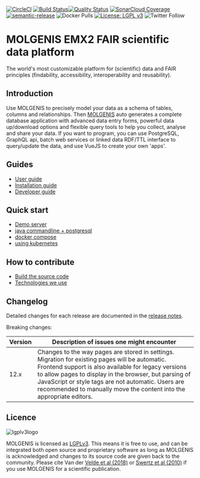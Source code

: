 [![CircleCI](https://circleci.com/gh/molgenis/molgenis-emx2.svg?style=shield)](https://circleci.com/gh/molgenis/molgenis-emx2) 
[![Build Status](https://dev.azure.com/molgenis/molgenis-emx2/_apis/build/status/molgenis.molgenis-emx2?branchName=master)](https://dev.azure.com/molgenis/molgenis-emx2/_build/latest?definitionId=1&branchName=master)[![Quality
Status](https://sonarcloud.io/api/project_badges/measure?project=molgenis_molgenis-emx2&metric=alert_status)](https://sonarcloud.io/dashboard?id=molgenis_molgenis-emx2)
[![SonarCloud Coverage](https://sonarcloud.io/api/project_badges/measure?project=molgenis_molgenis-emx2&metric=coverage)](https://sonarcloud.io/project/overview?id=molgenis_molgenis-emx2)
[![semantic-release](https://img.shields.io/badge/%20%20%F0%9F%93%A6%F0%9F%9A%80-semantic--release-e10079.svg)](https://github.com/semantic-release/semantic-release)
![Docker Pulls](https://img.shields.io/docker/pulls/molgenis/molgenis-emx2)
[![License: LGPL v3](https://img.shields.io/badge/License-LGPL%20v3-blue.svg)](https://www.gnu.org/licenses/lgpl-3.0)
![Twitter Follow](https://img.shields.io/twitter/follow/molgenis?style=social)
  
# MOLGENIS EMX2 FAIR scientific data platform 

The world's most customizable platform for (scientific) data and FAIR principles (findability, accessibility, interoperability and reusability).

## Introduction

Use MOLGENIS to precisely model your data as a schema of tables, columns and relationships. Then [MOLGENIS](http://molgenis.org)
auto generates a complete database application with advanced data entry forms, powerful data up/download options and flexible query tools to help you collect,
analyse and share your data. If you want to program, you can use PostgreSQL, GraphQL api, batch web services or linked data RDF/TTL interface to query/update
the data, and use VueJS to create your own 'apps'.

## Guides

* [User guide](https://molgenis.github.io/molgenis-emx2/#/molgenis/use)
* [Installation guide](https://molgenis.github.io/molgenis-emx2/#/molgenis/run)
* [Developer guide](https://molgenis.github.io/molgenis-emx2/#/molgenis/dev_quickstart)

## Quick start

* [Demo server](https://emx2.dev.molgenis.org)
* [java commandline + postgresql](https://molgenis.github.io/molgenis-emx2/#/molgenis/run_java)
* [docker compose](https://molgenis.github.io/molgenis-emx2/#/molgenis/run_docker)
* [using kubernetes](https://molgenis.github.io/molgenis-emx2/#/molgenis/run_helm)

## How to contribute

* [Build the source code](https://molgenis.github.io/molgenis-emx2/#/molgenis/dev_quickstart)
* [Technologies we use](https://molgenis.github.io/molgenis-emx2/#/molgenis/dev_technologies)

## Changelog

Detailed changes for each release are documented in the [release notes](https://github.com/molgenis/molgenis-emx2/releases).

Breaking changes:

| Version | Description of issues one might encounter |
|---------|-------------------------------------------|
| 12.x    | Changes to the way pages are stored in settings. Migration for existing pages will be automatic. Frontend support is also available for legacy versions to allow pages to display in the browser, but parsing of JavaScript or style tags are not automatic. Users are recommended to manually move the content into the appropriate editors. |

## Licence

![lgplv3logo](https://www.gnu.org/graphics/lgplv3-with-text-154x68.png)

MOLGENIS is licensed as [LGPLv3](LICENSE). This means it is free to use, and can be integrated both open source and proprietary software as long as MOLGENIS is
acknowledged and changes to its source code are given back to the community. Please cite Van der [Velde et al (2018)](https://pubmed.ncbi.nlm.nih.gov/30165396)
or [Swertz et al (2010)](https://pubmed.ncbi.nlm.nih.gov/21210979) if you use MOLGENIS for a scientific publication.
